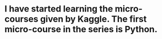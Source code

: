 # I have started learning the micro-courses given by Kaggle. The first micro-course in the series is Python.

